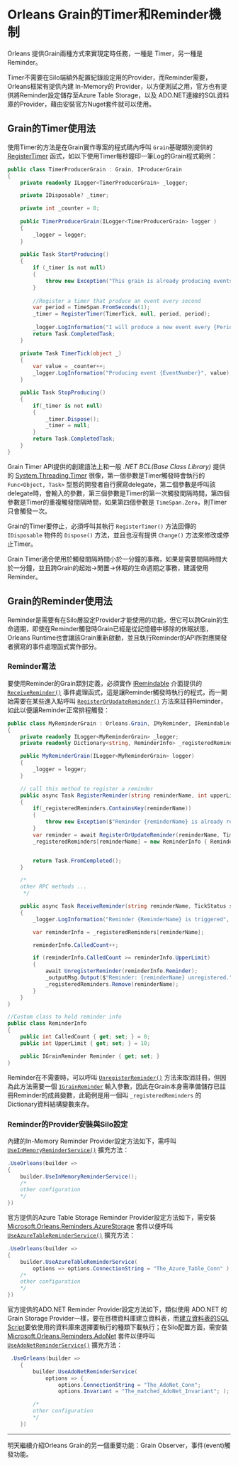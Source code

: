 
# Orleans Grain的Timer和Reminder機制

Orleans 提供Grain兩種方式來實現定時任務，一種是 Timer，另一種是 Reminder。

Timer不需要在Silo端額外配置紀錄設定用的Provider，而Reminder需要，Orleans框架有提供內建 In-Memory的 Provider，以方便測試之用，官方也有提供將Reminder設定儲存至Azure Table Storage，以及 ADO.NET連線的SQL資料庫的Provider，藉由安裝官方Nuget套件就可以使用。

## Grain的Timer使用法

使用Timer的方法是在Grain實作專案的程式碼內呼叫 `Grain`基礎類別提供的 [RegisterTimer](https://learn.microsoft.com/dotnet/api/orleans.grain.registertimer) 函式，如以下使用Timer每秒鐘印一筆Log的Grain程式範例：

``` csharp
public class TimerProducerGrain : Grain, IProducerGrain
{
    private readonly ILogger<TimerProducerGrain> _logger;

    private IDisposable? _timer;

    private int _counter = 0;
    
    public TimerProducerGrain(ILogger<TimerProducerGrain> logger )
    {
        _logger = logger;
    }
    
    public Task StartProducing()
    {
        if (_timer is not null)
        {
            throw new Exception("This grain is already producing events");
        }
        
        //Register a timer that produce an event every second
        var period = TimeSpan.FromSeconds(1);
        _timer = RegisterTimer(TimerTick, null, period, period);
        
        _logger.LogInformation("I will produce a new event every {Period}", period);
        return Task.CompletedTask;
    }

    private Task TimerTick(object _)
    {
        var value = _counter++;
        _logger.LogInformation("Producing event {EventNumber}", value);
    }

    public Task StopProducing()
    {
        if(_timer is not null)
        {
            _timer.Dispose();
            _timer = null;
        }
        return Task.CompletedTask;
    }
}
```

Grain Timer API提供的創建語法上和一般 *.NET BCL(Base Class Library)* 提供的 [System.Threading.Timer](https://learn.microsoft.com/dotnet/api/system.threading.timer) 很像，第一個參數是Timer觸發時會執行的 `Func<Object, Task>` 型態的開發者自行撰寫delegate，第二個參數是呼叫該delegate時，會輸入的參數，第三個參數是Timer的第一次觸發間隔時間，第四個參數是Timer的重複觸發間隔時間，如果第四個參數是 `TimeSpan.Zero`，則Timer只會觸發一次。

Grain的Timer要停止，必須呼叫其執行 `RegisterTimer()` 方法回傳的 `IDisposable` 物件的 `Dispose()` 方法，並且也沒有提供 `Change()` 方法來修改或停止Timer。

Grain Timer適合使用於觸發間隔時間小於一分鐘的事務，如果是需要間隔時間大於一分鐘，並且跨Grain的起始→閒置→休眠的生命週期之事務，建議使用Reminder。



## Grain的Reminder使用法

Reminder是需要有在Silo層設定Provider才能使用的功能，但它可以跨Grain的生命週期，即使在Reminder觸發時Grain已經是從記憶體中移除的休眠狀態，Orleans Runtime也會讓該Grain重新啟動，並且執行Reminder的API所對應開發者撰寫的事件處理函式實作部分。

### Reminder寫法

要使用Reminder的Grain類別定義，必須實作 [IRemindable](https://learn.microsoft.com/dotnet/api/orleans.iremindable) 介面提供的 [`ReceiveReminder()`](https://learn.microsoft.com/dotnet/api/orleans.iremindable.receivereminder) 事件處理函式，這是讓Reminder觸發時執行的程式，而一開始需要在某些進入點呼叫 [`RegisterOrUpdateReminder()`](https://learn.microsoft.com/dotnet/api/orleans.grain.registerorupdatereminder) 方法來註冊Reminder，如此以便讓Reminder正常排程觸發：

``` csharp
public class MyReminderGrain : Orleans.Grain, IMyReminder, IRemindable
{
    private readonly ILogger<MyReminderGrain> _logger;
    private readonly Dictionary<string, ReminderInfo> _registeredReminders = new ();

    public MyReminderGrain(ILogger<MyReminderGrain> logger)
    {
        _logger = logger;
    }

    // call this method to register a reminder
    public async Task RegisterReminder(string reminderName, int upperLimit)
    {
        if(_registeredReminders.ContainsKey(reminderName))
        {
            throw new Exception($"Reminder {reminderName} is already registered");
        }
        var reminder = await RegisterOrUpdateReminder(reminderName, TimeSpan.FromSeconds(30), TimeSpan.FromMinutes(1));
        _registeredReminders[reminderName] = new ReminderInfo { Reminder = reminder , UpperLimit = upperLimit };


        return Task.FromCompleted();
    }

    /* 
    other RPC methods ...
     */

    public async Task ReceiveReminder(string reminderName, TickStatus status)
    {
        _logger.LogInformation("Reminder {ReminderName} is triggered", reminderName);

        var reminderInfo = _registeredReminders[reminderName];

        reminderInfo.CalledCount++;

        if (reminderInfo.CalledCount >= reminderInfo.UpperLimit)
        {
            await UnregisterReminder(reminderInfo.Reminder);
            _outputMsg.Output($"Reminder: {reminderName} unregistered.");
            _registeredReminders.Remove(reminderName);
        }
    }
}

//Custom class to hold reminder info
public class ReminderInfo
{
    public int CalledCount { get; set; } = 0;
    public int UpperLimit { get; set; } = 10;

    public IGrainReminder Reminder { get; set; }
}
```

Reminder在不需要時，可以呼叫 [`UnregisterReminder()`](https://learn.microsoft.com/dotnet/api/orleans.grain.unregisterreminder) 方法來取消註冊，但因為此方法需要一個 [`IGrainReminder`](https://learn.microsoft.com/dotnet/api/orleans.runtime.igrainreminder) 輸入參數，因此在Grain本身需準備儲存已註冊Reminder的成員變數，此範例是用一個叫 `_registeredReminders` 的Dictionary資料結構變數來存。

### Reminder的Provider安裝與Silo設定

內建的In-Memory Reminder Provider設定方法如下，需呼叫 [`UseInMemoryReminderService()`](https://learn.microsoft.com/dotnet/api/orleans.hosting.silohostbuilderreminderextensions.useinmemoryreminderservice) 擴充方法：

``` csharp
.UseOrleans(builder =>
{
    builder.UseInMemoryReminderService();
    /*
    other configuration
    */
})
```

官方提供的Azure Table Storage Reminder Provider設定方法如下，需安裝 [Microsoft.Orleans.Reminders.AzureStorage](https://www.nuget.org/packages/Microsoft.Orleans.Reminders.AzureStorage) 套件以便呼叫 [`UseAzureTableReminderService()`](https://learn.microsoft.com/dotnet/api/orleans.hosting.silohostbuilderreminderextensions.useazuretablereminderservice) 擴充方法：

``` csharp
.UseOrleans(builder =>
{
    builder.UseAzureTableReminderService(
        options => options.ConnectionString = "The_Azure_Table_Conn" );
    /*
    other configuration
    */
})
```

官方提供的ADO.NET Reminder Provider設定方法如下，類似使用 ADO.NET 的Grain Storage Provider一樣，要在目標資料庫建立資料表，而[建立資料表的SQL Script](https://learn.microsoft.com/dotnet/orleans/host/configuration-guide/adonet-configuration#persistence)要依使用的資料庫來選擇要執行的種類下載執行；在Silo配置方面，需安裝 [Microsoft.Orleans.Reminders.AdoNet](https://www.nuget.org/packages/Microsoft.Orleans.Reminders.AdoNet) 套件以便呼叫 [`UseAdoNetReminderService()`](https://learn.microsoft.com/dotnet/api/orleans.hosting.silohostbuilderreminderextensions.useadonetreminderservice) 擴充方法：

``` csharp
 .UseOrleans(builder =>
    {
        builder.UseAdoNetReminderService(
            options => {
                options.ConnectionString = "The_AdoNet_Conn";
                options.Invariant = "The_matched_AdoNet_Invariant"; );

        /*
        other configuration
        */
    })
```

------------------------------------------------------------------------

明天繼續介紹Orleans Grain的另一個重要功能：Grain Observer，事件(event)觸發功能。
